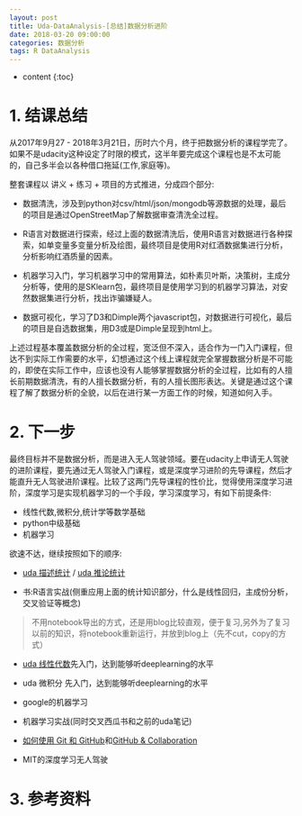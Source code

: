 ```yaml
---
layout: post
title: Uda-DataAnalysis-[总结]数据分析进阶
date: 2018-03-20 09:00:00
categories: 数据分析
tags: R DataAnalysis 
---
```

* content
{:toc}

# 1. 结课总结

从2017年9月27 - 2018年3月21日，历时六个月，终于把数据分析的课程学完了。如果不是udacity这种设定了时限的模式，这半年要完成这个课程也是不太可能的，自己多半会以各种借口拖延(工作,家庭等)。

整套课程以 讲义 + 练习 + 项目的方式推进，分成四个部分:

- 数据清洗，涉及到python对csv/html/json/mongodb等源数据的处理，最后的项目是通过OpenStreetMap了解数据审查清洗全过程。

- R语言对数据进行探索，经过上面的数据清洗后，使用R语言对数据进行各种探索，如单变量多变量分析及绘图，最终项目是使用R对红酒数据集进行分析，分析影响红酒质量的因素。

- 机器学习入门，学习机器学习中的常用算法，如朴素贝叶斯，决策树，主成分分析等，使用的是SKlearn包，最终项目是使用学习到的机器学习算法，对安然数据集进行分析，找出诈骗嫌疑人。

- 数据可视化，学习了D3和Dimple两个javascript包，对数据进行可视化，最后的项目是自选数据集，用D3或是Dimple呈现到html上。

上述过程基本覆盖数据分析的全过程，宽泛但不深入，适合作为一门入门课程，但达不到实际工作需要的水平，幻想通过这个线上课程就完全掌握数据分析是不可能的，即使在实际工作中，应该也没有人能够掌握数据分析的全过程，比如有的人擅长前期数据清洗，有的人擅长数据分析，有的人擅长图形表达。关键是通过这个课程了解了数据分析的全貌，以后在进行某一方面工作的时候，知道如何入手。

# 2. 下一步

最终目标并不是数据分析，而是进入无人驾驶领域。要在udacity上申请无人驾驶的进阶课程，要先通过无人驾驶入门课程，或是深度学习进阶的先导课程，然后才能直升无人驾驶进阶课程。比较了这两门先导课程的性价比，觉得使用深度学习进阶，深度学习是实现机器学习的一个手段，学习深度学习，有如下前提条件:

- 线性代数,微积分,统计学等数学基础
- python中级基础
- 机器学习

欲速不达，继续按照如下的顺序:

- [uda 描述统计](https://classroom.udacity.com/courses/ud827) / [uda 推论统计](https://classroom.udacity.com/courses/ud201)

- 书:R语言实战(侧重应用上面的统计知识部分，什么是线性回归，主成份分析，交叉验证等概念)
> 不用notebook导出的方式，还是用blog比较直观，便于复习,另外为了复习以前的知识，将notebook重新运行，并放到blog上（先不cut，copy的方式）

- [uda 线性代数](https://classroom.udacity.com/courses/ud953)先入门，达到能够听deeplearning的水平

- uda 微积分 先入门，达到能够听deeplearning的水平

- google的机器学习

- 机器学习实战(同时交叉西瓜书和之前的uda笔记)

- [如何使用 Git 和 GitHub](https://classroom.udacity.com/courses/ud775)和[GitHub & Collaboration](https://classroom.udacity.com/courses/ud456)

- MIT的深度学习无人驾驶

# 3. 参考资料



